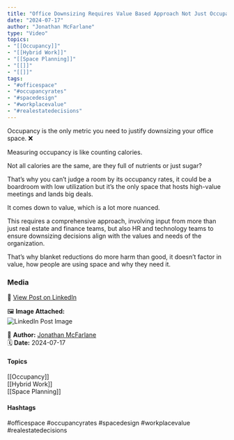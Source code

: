 ```yaml
---
title: "Office Downsizing Requires Value Based Approach Not Just Occupancy Rates"  
date: "2024-07-17"  
author: "Jonathan McFarlane"  
type: "Video"  
topics:  
- "[[Occupancy]]"  
- "[[Hybrid Work]]"  
- "[[Space Planning]]"  
- "[[]]"  
- "[[]]"  
tags:  
- "#officespace"  
- "#occupancyrates"  
- "#spacedesign"  
- "#workplacevalue"  
- "#realestatedecisions"  
---
```

Occupancy is the only metric you need to justify downsizing your office space. ❌

Measuring occupancy is like counting calories.

Not all calories are the same, are they full of nutrients or just sugar?

That’s why you can’t judge a room by its occupancy rates, it could be a boardroom with low utilization but it’s the only space that hosts high-value meetings and lands big deals.

It comes down to value, which is a lot more nuanced.

This requires a comprehensive approach, involving input from more than just real estate and finance teams, but also HR and technology teams to ensure downsizing decisions align with the values and needs of the organization.

That’s why blanket reductions do more harm than good, it doesn’t factor in value, how people are using space and why they need it.

### Media

🔗 [View Post on LinkedIn](https://www.linkedin.com/feed/update/urn:li:activity:7219205392361254912)  
  
🖼 **Image Attached:**  
![LinkedIn Post Image](https://media.licdn.com/dms/image/v2/D5605AQEkkBwW-o6x9Q/feedshare-thumbnail_720_1280/feedshare-thumbnail_720_1280/0/1721192513385?e=1742263200&v=beta&t=yBQVpYIJHu_rcqx3sMywAlNmNS-RXqQ0h6myDbUxxLU)  
  
👤 **Author:** [Jonathan McFarlane](https://www.linkedin.com/company/placeos/)  
🗓️ **Date:** 2024-07-17

#### Topics

[[Occupancy]]  
[[Hybrid Work]]  
[[Space Planning]]  

#### Hashtags

#officespace #occupancyrates #spacedesign #workplacevalue #realestatedecisions